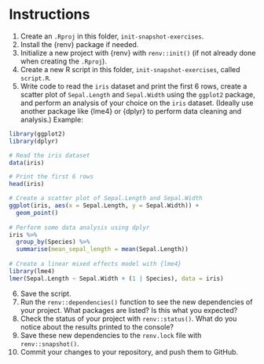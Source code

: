 
# Instructions

1. Create an `.Rproj` in this folder, `init-snapshot-exercises`.
2. Install the {renv} package if needed.
3. Initialize a new project with {renv} with `renv::init()` (if not already done when creating the `.Rproj`).
4. Create a new R script in this folder, `init-snapshot-exercises`, called `script.R`.
5. Write code to read the `iris` dataset and print the first 6 rows, create a scatter plot of `Sepal.Length` and `Sepal.Width` using the `ggplot2` package, and perform an analysis of your choice on the `iris` dataset. (Ideally use another package like {lme4} or {dplyr} to perform data cleaning and analysis.) Example:
``` r
library(ggplot2)
library(dplyr)

# Read the iris dataset
data(iris)

# Print the first 6 rows
head(iris)

# Create a scatter plot of Sepal.Length and Sepal.Width
ggplot(iris, aes(x = Sepal.Length, y = Sepal.Width)) +
  geom_point()
  
# Perform some data analysis using dplyr
iris %>%
  group_by(Species) %>%
  summarise(mean_sepal_length = mean(Sepal.Length))
  
# Create a linear mixed effects model with {lme4}
library(lme4)
lmer(Sepal.Length ~ Sepal.Width + (1 | Species), data = iris)

```
6. Save the script.
7. Run the `renv::dependencies()` function to see the new dependencies of your project. What packages are listed? Is this what you expected?
8. Check the status of your project with `renv::status()`. What do you notice about the results printed to the console?
8. Save these new dependencies to the `renv.lock` file with `renv::snapshot()`.
9. Commit your changes to your repository, and push them to GitHub.

